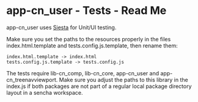 # app-cn_user - Tests - Read Me

app-cn_user uses [Siesta](http://bryntum.com) for Unit/UI testing.

Make sure you set the paths to the resources properly in the files index.html.template and
tests.config.js.template, then rename them:

```
index.html.template -> index.html
tests.config.js.template -> tests.config.js
```

The tests require lib-cn_comp, lib-cn_core, app-cn_user and app-cn_treenavviewport.
Make sure you adjust the paths to this library in the index.js if both packages
are not part of a regular local package directory layout in a sencha workspace.